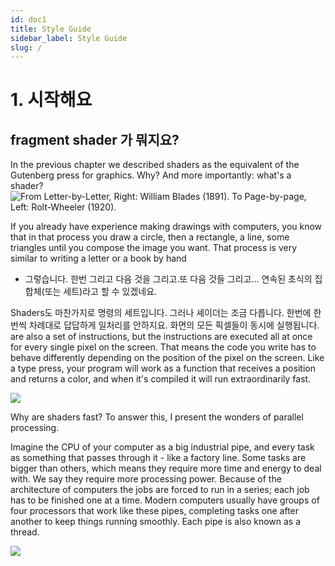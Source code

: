 ```yaml
---
id: doc1
title: Style Guide
sidebar_label: Style Guide
slug: /
---
```


# 1. 시작해요
## fragment shader 가 뭐지요?
In the previous chapter we described shaders as the equivalent of the Gutenberg press for graphics. Why? And more importantly: what's a shader?
![From Letter-by-Letter, Right: William Blades (1891). To Page-by-page, Left: Rolt-Wheeler (1920).](https://i.imgur.com/GJ9NvZi.png)

If you already have experience making drawings with computers, you know that in that process you draw a circle, then a rectangle, a line, some triangles until you compose the image you want. That process is very similar to writing a letter or a book by hand 

- 그렇습니다. 한번 그리고 다음 것을 그리고.또 다음 것들 그리고... 연속된 초식의 집합체(또는 세트)라고 할 수 있겠네요.

Shaders도 마찬가지로 명령의 세트입니다. 그러나 셰이더는 조금 다릅니다. 한번에 한번씩 차례대로 답답하게 일처리를 안하지요. 화면의 모든 픽셀들이 동시에 실행됩니다. are also a set of instructions, but the instructions are executed all at once for every single pixel on the screen. That means the code you write has to behave differently depending on the position of the pixel on the screen. Like a type press, your program will work as a function that receives a position and returns a color, and when it's compiled it will run extraordinarily fast.

![](https://i.imgur.com/5MpLwnF.png)

Why are shaders fast?
To answer this, I present the wonders of parallel processing.

Imagine the CPU of your computer as a big industrial pipe, and every task as something that passes through it - like a factory line. Some tasks are bigger than others, which means they require more time and energy to deal with. We say they require more processing power. Because of the architecture of computers the jobs are forced to run in a series; each job has to be finished one at a time. Modern computers usually have groups of four processors that work like these pipes, completing tasks one after another to keep things running smoothly. Each pipe is also known as a thread.

![](https://i.imgur.com/cvwWaOV.png)